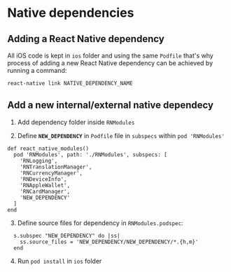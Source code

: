 # Native dependencies

## Adding a React Native dependency

All iOS code is kept in `ios` folder and using the same `Podfile` that's why process of adding a new React Native dependency can be achieved by running a command:

```bash
react-native link NATIVE_DEPENDENCY_NAME
```

## Add a new internal/external native dependecy

1. Add dependency folder inside `RNModules`

2. Define **`NEW_DEPENDENCY`** in `Podfile` file in `subspecs` within `pod 'RNModules'`

```
def react_native_modules()
  pod 'RNModules', path: './RNModules', subspecs: [
    'RNLogging',
    'RNTranslationManager',
    'RNCurrencyManager',
    'RNDeviceInfo',
    'RNAppleWallet',
    'RNCardManager',
    'NEW_DEPENDENCY'
  ]
end
```

3. Define source files for dependency in `RNModules.podspec`:

```
  s.subspec "NEW_DEPENDENCY" do |ss|
    ss.source_files = 'NEW_DEPENDENCY/NEW_DEPENDENCY/*.{h,m}'
  end
```

4. Run `pod install` in `ios` folder
